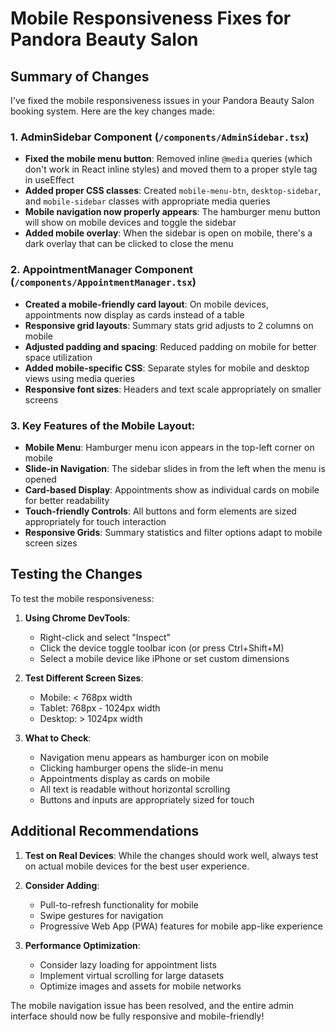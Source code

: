 # Mobile Responsiveness Fixes for Pandora Beauty Salon

## Summary of Changes

I've fixed the mobile responsiveness issues in your Pandora Beauty Salon booking system. Here are the key changes made:

### 1. AdminSidebar Component (`/components/AdminSidebar.tsx`)
- **Fixed the mobile menu button**: Removed inline `@media` queries (which don't work in React inline styles) and moved them to a proper style tag in useEffect
- **Added proper CSS classes**: Created `mobile-menu-btn`, `desktop-sidebar`, and `mobile-sidebar` classes with appropriate media queries
- **Mobile navigation now properly appears**: The hamburger menu button will show on mobile devices and toggle the sidebar
- **Added mobile overlay**: When the sidebar is open on mobile, there's a dark overlay that can be clicked to close the menu

### 2. AppointmentManager Component (`/components/AppointmentManager.tsx`)
- **Created a mobile-friendly card layout**: On mobile devices, appointments now display as cards instead of a table
- **Responsive grid layouts**: Summary stats grid adjusts to 2 columns on mobile
- **Adjusted padding and spacing**: Reduced padding on mobile for better space utilization
- **Added mobile-specific CSS**: Separate styles for mobile and desktop views using media queries
- **Responsive font sizes**: Headers and text scale appropriately on smaller screens

### 3. Key Features of the Mobile Layout:
- **Mobile Menu**: Hamburger menu icon appears in the top-left corner on mobile
- **Slide-in Navigation**: The sidebar slides in from the left when the menu is opened
- **Card-based Display**: Appointments show as individual cards on mobile for better readability
- **Touch-friendly Controls**: All buttons and form elements are sized appropriately for touch interaction
- **Responsive Grids**: Summary statistics and filter options adapt to mobile screen sizes

## Testing the Changes

To test the mobile responsiveness:

1. **Using Chrome DevTools**:
   - Right-click and select "Inspect"
   - Click the device toggle toolbar icon (or press Ctrl+Shift+M)
   - Select a mobile device like iPhone or set custom dimensions

2. **Test Different Screen Sizes**:
   - Mobile: < 768px width
   - Tablet: 768px - 1024px width
   - Desktop: > 1024px width

3. **What to Check**:
   - Navigation menu appears as hamburger icon on mobile
   - Clicking hamburger opens the slide-in menu
   - Appointments display as cards on mobile
   - All text is readable without horizontal scrolling
   - Buttons and inputs are appropriately sized for touch

## Additional Recommendations

1. **Test on Real Devices**: While the changes should work well, always test on actual mobile devices for the best user experience.

2. **Consider Adding**:
   - Pull-to-refresh functionality for mobile
   - Swipe gestures for navigation
   - Progressive Web App (PWA) features for mobile app-like experience

3. **Performance Optimization**:
   - Consider lazy loading for appointment lists
   - Implement virtual scrolling for large datasets
   - Optimize images and assets for mobile networks

The mobile navigation issue has been resolved, and the entire admin interface should now be fully responsive and mobile-friendly!
